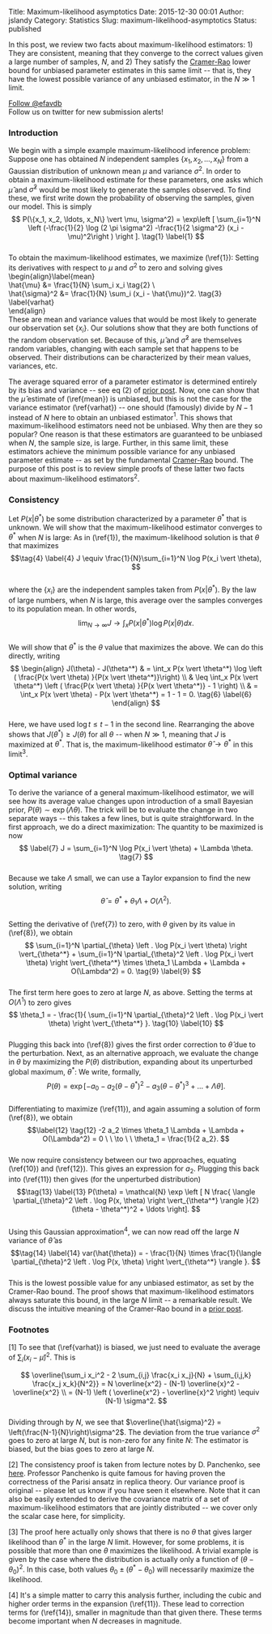Title: Maximum-likelihood asymptotics
Date: 2015-12-30 00:01
Author: jslandy
Category: Statistics
Slug: maximum-likelihood-asymptotics
Status: published

In this post, we review two facts about maximum-likelihood estimators: 1) They are consistent, meaning that they converge to the correct values given a large number of samples, $N$, and 2) They satisfy the [Cramer-Rao](http://efavdb.com/multivariate-cramer-rao-bound/) lower bound for unbiased parameter estimates in this same limit -- that is, they have the lowest possible variance of any unbiased estimator, in the $N\gg 1$ limit.

  
[Follow @efavdb](http://twitter.com/efavdb)  
Follow us on twitter for new submission alerts!

### Introduction

We begin with a simple example maximum-likelihood inference problem: Suppose one has obtained $N$ independent samples $\{x_1, x_2, \ldots, x_N\}$ from a Gaussian distribution of unknown mean $\mu$ and variance $\sigma^2$. In order to obtain a maximum-likelihood estimate for these parameters, one asks which $\hat{\mu}$ and $\hat{\sigma}^2$ would be most likely to generate the samples observed. To find these, we first write down the probability of observing the samples, given our model. This is simply  
$$  
P(\{x_1, x_2, \ldots, x_N\} \vert \mu, \sigma^2) = \exp\left [ \sum_{i=1}^N \left (-\frac{1}{2} \log (2 \pi \sigma^2) -\frac{1}{2 \sigma^2} (x_i - \mu)^2\right ) \right ]. \tag{1} \label{1}  
$$  
To obtain the maximum-likelihood estimates, we maximize (\ref{1}): Setting its derivatives with respect to $\mu$ and $\sigma^2$ to zero and solving gives  
\begin{align}\label{mean}  
\hat{\mu} &= \frac{1}{N} \sum_i x_i \tag{2} \\  
\hat{\sigma}^2 &= \frac{1}{N} \sum_i (x_i - \hat{\mu})^2. \tag{3} \label{varhat}  
\end{align}  
These are mean and variance values that would be most likely to generate our observation set $\{x_i\}$. Our solutions show that they are both functions of the random observation set. Because of this, $\hat{\mu}$ and $\hat{\sigma}^2$ are themselves random variables, changing with each sample set that happens to be observed. Their distributions can be characterized by their mean values, variances, etc.

The average squared error of a parameter estimator is determined entirely by its bias and variance -- see eq (2) of [prior post](http://efavdb.com/bayesian-linear-regression/). Now, one can show that the $\hat{\mu}$ estimate of (\ref{mean}) is unbiased, but this is not the case for the variance estimator (\ref{varhat}) -- one should (famously) divide by $N-1$ instead of $N$ here to obtain an unbiased estimator$^1$. This shows that maximum-likelihood estimators need not be unbiased. Why then are they so popular? One reason is that these estimators are guaranteed to be unbiased when $N$, the sample size, is large. Further, in this same limit, these estimators achieve the minimum possible variance for any unbiased parameter estimate -- as set by the fundamental [Cramer-Rao](http://efavdb.com/multivariate-cramer-rao-bound/) bound. The purpose of this post is to review simple proofs of these latter two facts about maximum-likelihood estimators$^2$.

### Consistency

Let $P(x \vert \theta^*)$ be some distribution characterized by a parameter $\theta^*$ that is unknown. We will show that the maximum-likelihood estimator converges to $\theta^*$ when $N$ is large: As in (\ref{1}), the maximum-likelihood solution is that $\theta$ that maximizes  
$$\tag{4} \label{4}  
J \equiv \frac{1}{N}\sum_{i=1}^N \log P(x_i \vert \theta),  
$$  
where the $\{x_i\}$ are the independent samples taken from $P(x \vert \theta^*)$. By the law of large numbers, when $N$ is large, this average over the samples converges to its population mean. In other words,  
$$\tag{5}  
\lim_{N \to \infty}J \rightarrow \int_x P(x \vert \theta^*) \log P(x \vert \theta) dx.  
$$  
We will show that $\theta^*$ is the $\theta$ value that maximizes the above. We can do this directly, writing  
$$  
\begin{align}  
J(\theta) - J(\theta^*) & = \int_x P(x \vert \theta^*) \log \left ( \frac{P(x \vert \theta) }{P(x \vert \theta^*)}\right) \\  
& \leq \int_x P(x \vert \theta^*) \left ( \frac{P(x \vert \theta) }{P(x \vert \theta^*)} - 1 \right) \\  
& = \int_x P(x \vert \theta) - P(x \vert \theta^*) = 1 - 1 = 0. \tag{6} \label{6}  
\end{align}  
$$  
Here, we have used $\log t \leq t-1$ in the second line. Rearranging the above shows that $J(\theta^*) \geq J(\theta)$ for all $\theta$ -- when $N \gg 1$, meaning that $J$ is maximized at $\theta^*$. That is, the maximum-likelihood estimator $\hat{\theta} \to \theta^*$ in this limit$^3$.

### Optimal variance

To derive the variance of a general maximum-likelihood estimator, we will see how its average value changes upon introduction of a small Bayesian prior, $P(\theta) \sim \exp(\Lambda \theta)$. The trick will be to evaluate the change in two separate ways -- this takes a few lines, but is quite straightforward. In the first approach, we do a direct maximization: The quantity to be maximized is now  
$$ \label{7}  
J = \sum_{i=1}^N \log P(x_i \vert \theta) + \Lambda \theta. \tag{7}  
$$  
Because we take $\Lambda$ small, we can use a Taylor expansion to find the new solution, writing  
$$ \label{8}  
\hat{\theta} = \theta^* + \theta_1 \Lambda + O(\Lambda^2). \tag{8}  
$$  
Setting the derivative of (\ref{7}) to zero, with $\theta$ given by its value in (\ref{8}), we obtain  
$$  
\sum_{i=1}^N \partial_{\theta} \left . \log P(x_i \vert \theta) \right \vert_{\theta^*} + \sum_{i=1}^N \partial_{\theta}^2 \left . \log P(x_i \vert \theta) \right \vert_{\theta^*} \times \theta_1 \Lambda + \Lambda + O(\Lambda^2) = 0. \tag{9} \label{9}  
$$  
The first term here goes to zero at large $N$, as above. Setting the terms at $O(\Lambda^1)$ to zero gives  
$$  
\theta_1 = - \frac{1}{ \sum_{i=1}^N \partial_{\theta}^2 \left . \log P(x_i \vert \theta) \right \vert_{\theta^*} }. \tag{10} \label{10}  
$$  
Plugging this back into (\ref{8}) gives the first order correction to $\hat{\theta}$ due to the perturbation. Next, as an alternative approach, we evaluate the change in $\theta$ by maximizing the $P(\theta)$ distribution, expanding about its unperturbed global maximum, $\theta^*$: We write, formally,  
$$\tag{11} \label{11}  
P(\theta) = \exp\left [ - a_0 - a_2 (\theta - \theta^*)^2 - a_3 (\theta - \theta^*)^3 + \ldots + \Lambda \theta \right].  
$$  
Differentiating to maximize (\ref{11}), and again assuming a solution of form (\ref{8}), we obtain  
$$\label{12} \tag{12}  
-2 a_2 \times \theta_1 \Lambda + \Lambda + O(\Lambda^2) = 0 \ \ \to \ \ \theta_1 = \frac{1}{2 a_2}.  
$$  
We now require consistency between our two approaches, equating (\ref{10}) and (\ref{12}). This gives an expression for $a_2$. Plugging this back into (\ref{11}) then gives (for the unperturbed distribution)  
$$\tag{13} \label{13}  
P(\theta) = \mathcal{N} \exp \left [ N \frac{ \langle \partial_{\theta}^2 \left . \log P(x, \theta) \right \vert_{\theta^*} \rangle }{2} (\theta - \theta^*)^2 + \ldots \right].  
$$  
Using this Gaussian approximation$^4$, we can now read off the large $N$ variance of $\hat{\theta}$ as  
$$\tag{14} \label{14}  
var(\hat{\theta}) = - \frac{1}{N} \times \frac{1}{\langle \partial_{\theta}^2 \left . \log P(x, \theta) \right \vert_{\theta^*} \rangle }.  
$$  
This is the lowest possible value for any unbiased estimator, as set by the Cramer-Rao bound. The proof shows that maximum-likelihood estimators always saturate this bound, in the large $N$ limit -- a remarkable result. We discuss the intuitive meaning of the Cramer-Rao bound in a [prior post](http://efavdb.com/multivariate-cramer-rao-bound/).

### Footnotes

[1] To see that (\ref{varhat}) is biased, we just need to evaluate the average of $\sum_i (x_i - \hat{\mu})^2$. This is

$$  
\overline{\sum_i x_i^2 - 2 \sum_{i,j} \frac{x_i x_j}{N} + \sum_{i,j,k} \frac{x_j x_k}{N^2}} = N \overline{x^2} - (N-1) \overline{x}^2 - \overline{x^2} \\  
= (N-1) \left ( \overline{x^2} - \overline{x}^2 \right) \equiv (N-1) \sigma^2.  
$$  
Dividing through by $N$, we see that $\overline{\hat{\sigma}^2} = \left(\frac{N-1}{N}\right)\sigma^2$. The deviation from the true variance $\sigma^2$ goes to zero at large $N$, but is non-zero for any finite $N$: The estimator is biased, but the bias goes to zero at large $N$.

[2] The consistency proof is taken from lecture notes by D. Panchenko, see [here](http://ocw.mit.edu/courses/mathematics/18-443-statistics-for-applications-fall-2006/lecture-notes/lecture3.pdf). Professor Panchenko is quite famous for having proven the correctness of the Parisi ansatz in replica theory. Our variance proof is original -- please let us know if you have seen it elsewhere. Note that it can also be easily extended to derive the covariance matrix of a set of maximum-likelihood estimators that are jointly distributed -- we cover only the scalar case here, for simplicity.

[3] The proof here actually only shows that there is no $\theta$ that gives larger likelihood than $\theta^*$ in the large $N$ limit. However, for some problems, it is possible that more than one $\theta$ maximizes the likelihood. A trivial example is given by the case where the distribution is actually only a function of $(\theta - \theta_0)^2$. In this case, both values $\theta_0 \pm (\theta^* - \theta_0)$ will necessarily maximize the likelihood.

[4] It's a simple matter to carry this analysis further, including the cubic and higher order terms in the expansion (\ref{11}). These lead to correction terms for (\ref{14}), smaller in magnitude than that given there. These terms become important when $N$ decreases in magnitude.
